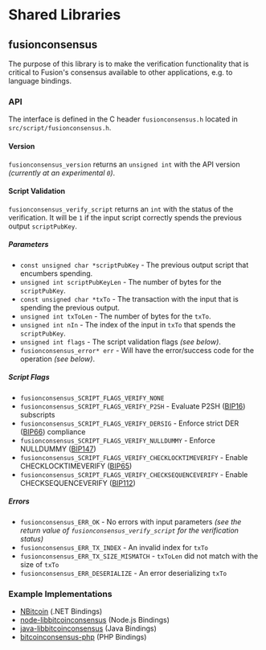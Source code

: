 Shared Libraries
================

## fusionconsensus

The purpose of this library is to make the verification functionality that is critical to Fusion's consensus available to other applications, e.g. to language bindings.

### API

The interface is defined in the C header `fusionconsensus.h` located in  `src/script/fusionconsensus.h`.

#### Version

`fusionconsensus_version` returns an `unsigned int` with the API version *(currently at an experimental `0`)*.

#### Script Validation

`fusionconsensus_verify_script` returns an `int` with the status of the verification. It will be `1` if the input script correctly spends the previous output `scriptPubKey`.

##### Parameters
- `const unsigned char *scriptPubKey` - The previous output script that encumbers spending.
- `unsigned int scriptPubKeyLen` - The number of bytes for the `scriptPubKey`.
- `const unsigned char *txTo` - The transaction with the input that is spending the previous output.
- `unsigned int txToLen` - The number of bytes for the `txTo`.
- `unsigned int nIn` - The index of the input in `txTo` that spends the `scriptPubKey`.
- `unsigned int flags` - The script validation flags *(see below)*.
- `fusionconsensus_error* err` - Will have the error/success code for the operation *(see below)*.

##### Script Flags
- `fusionconsensus_SCRIPT_FLAGS_VERIFY_NONE`
- `fusionconsensus_SCRIPT_FLAGS_VERIFY_P2SH` - Evaluate P2SH ([BIP16](https://github.com/bitcoin/bips/blob/master/bip-0016.mediawiki)) subscripts
- `fusionconsensus_SCRIPT_FLAGS_VERIFY_DERSIG` - Enforce strict DER ([BIP66](https://github.com/bitcoin/bips/blob/master/bip-0066.mediawiki)) compliance
- `fusionconsensus_SCRIPT_FLAGS_VERIFY_NULLDUMMY` - Enforce NULLDUMMY ([BIP147](https://github.com/bitcoin/bips/blob/master/bip-0147.mediawiki))
- `fusionconsensus_SCRIPT_FLAGS_VERIFY_CHECKLOCKTIMEVERIFY` - Enable CHECKLOCKTIMEVERIFY ([BIP65](https://github.com/bitcoin/bips/blob/master/bip-0065.mediawiki))
- `fusionconsensus_SCRIPT_FLAGS_VERIFY_CHECKSEQUENCEVERIFY` - Enable CHECKSEQUENCEVERIFY ([BIP112](https://github.com/bitcoin/bips/blob/master/bip-0112.mediawiki))

##### Errors
- `fusionconsensus_ERR_OK` - No errors with input parameters *(see the return value of `fusionconsensus_verify_script` for the verification status)*
- `fusionconsensus_ERR_TX_INDEX` - An invalid index for `txTo`
- `fusionconsensus_ERR_TX_SIZE_MISMATCH` - `txToLen` did not match with the size of `txTo`
- `fusionconsensus_ERR_DESERIALIZE` - An error deserializing `txTo`

### Example Implementations
- [NBitcoin](https://github.com/NicolasDorier/NBitcoin/blob/master/NBitcoin/Script.cs#L814) (.NET Bindings)
- [node-libbitcoinconsensus](https://github.com/bitpay/node-libbitcoinconsensus) (Node.js Bindings)
- [java-libbitcoinconsensus](https://github.com/dexX7/java-libbitcoinconsensus) (Java Bindings)
- [bitcoinconsensus-php](https://github.com/Bit-Wasp/bitcoinconsensus-php) (PHP Bindings)
